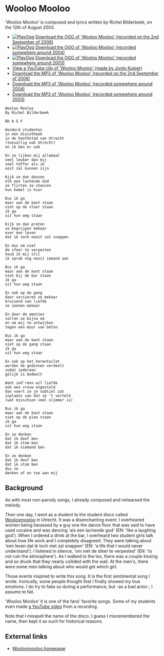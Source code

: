 # Wooloo Mooloo

'Wooloo Mooloo' is composed and lyrics written by Richel Bilderbeek, on the 12th of August 2003.

 * [![PlayOgg](http://static.fsf.org/playogg/Play_ogg_80x15.png "I support PlayOgg!")](http://playogg.org) [Download the OGG of 'Wooloo Mooloo' (recorded on the 2nd September of 2006)](http://www.richelbilderbeek.nl/CD06_16WoolooMooloo20060902.ogg)
 * [![PlayOgg](http://static.fsf.org/playogg/Play_ogg_80x15.png "I support PlayOgg!")](http://playogg.org) [Download the OGG of 'Wooloo Mooloo' (recorded somewhere around 2004)](http://www.richelbilderbeek.nl/CD03_17WoolooMooloo.ogg)
 * [![PlayOgg](http://static.fsf.org/playogg/Play_ogg_80x15.png "I support PlayOgg!")](http://playogg.org) [Download the OGG of 'Wooloo Mooloo' (recorded somewhere around 2003)](http://www.richelbilderbeek.nl/CD02_08WoolooMooloo.ogg)
 * [View a YouTube clip of 'Wooloo Mooloo' (made by Jordy Kuiper)](http://www.youtube.com/watch?v=CDcEgycIWNg)
 * [Download the MP3 of 'Wooloo Mooloo' (recorded on the 2nd September of 2006)](http://www.richelbilderbeek.nl/CD06_16WoolooMooloo20060902.mp3)
 * [Download the MP3 of 'Wooloo Mooloo' (recorded somewhere around 2004)](http://www.richelbilderbeek.nl/CD03_17WoolooMooloo.mp3)
 * [Download the MP3 of 'Wooloo Mooloo' (recorded somewhere around 2003)](http://www.richelbilderbeek.nl/CD02_08WoolooMooloo.mp3)

```
Wooloo Mooloo
By Richel Bilderbeek

Bb A G F

Honderd studenten 
in een discotheek 
in de hoofdstad van Utrecht 
(toevallig ook Utrecht) 
en ik ben er ook 
 
En ze lijken mij allemaal 
veel leuker dan mij 
veel toffer als ik 
ooit zal kunnen zijn 
 
Kijk ze dan dansen 
elk een lachende God 
ze flirten ze chancen 
hun hemel is hier 
 
Dus ik ga 
maar aan de kant staan 
niet op de vloer staan 
ik ga 
uit hun weg staan 
 
Kijk ze dan praten 
ze begrijpen mekaar 
over een leven 
dat ik toch nooit zal snappen 
 
En dus om niet 
de sfeer te verpesten 
houd ik mij stil 
ik sprak nog nooit iemand aan 
 
Dus ik ga 
maar aan de kant staan 
niet bij de bar staan 
ik ga 
uit hun weg staan 
 
En ook op de gang 
daar versieren ze mekaar 
bruisend van liefde 
ze zoenen mekaar 
 
En door de emoties 
vallen ze bijna om 
en om mij te ontwijken 
tegen een muur van beton 
 
Dus ik ga 
maar aan de kant staan 
niet op de gang staan 
ik ga 
uit hun weg staan 
 
En ook op het herentoilet 
worden de godinnen verdeelt 
zodat iedereen 
gelijk is bedeelt 
 
Want ied'reen wil liefde 
ook een vrouw ongesteld 
dan voert ze je subtiel zat 
inplaats van dat ze 't verteld 
(wat misschien veel slimmer is) 
 
Dus ik ga 
maar aan de kant staan 
niet op de plee staan 
ik ga 
uit hun weg staan 
 
En ze denken 
dat ik doof ben 
dat ik stom ben 
dat ik niemand ben 
 
En ze denken 
dat ik doof ben 
dat ik stom ben 
dus ze 
denken af en toe aan mij
```

## Background

As with most non-parody songs, I already composed and
rehearsed the melody.

Then one day, I went as a student to the student disco called
[Wooloomooloo](http://woolloomooloo.nl) in Utrecht. It
was a disenchanting event: I overheared women being harassed
by a guy one the dance floor that was said to have used cocaine
and was dancing 'als een lachende god' (EN: 'like a laughing god').
When I ordered a drink at the bar, I overheard two student girls
talk about how life work and I completely disagreed. They were
talking about 'een leven dat ik toch niet zal snappen' (EN: 'a
life that I would never understand'). I listened in silence, 
'om niet de sfeer te verpested' (EN: 'to not ruin the atmosphere').
As I walked to the loo, there was a couple kissing and so drunk that
they nearly collided with the wall. At the men's, there were
some men talking about who would get which girl.

Those events inspired to write this song. It is the
first sentimental song I wrote. Ironically, some
people thought that I finally showed my true emotions.
I do try to fake so during a performance, but -as a bad actor-,
I assume to fail. 

'Wooloo Mooloo' it is one of the fans' favorite songs.
Some of my students even made [a YouTube video](https://youtu.be/CDcEgycIWNg) 
from a recording. 

Note that I misspell the name of the disco. I guess 
I misremembered the name, then kept it as such for
historical reasons.

## External links

 * [Wooloomooloo homepage](http://woolloomooloo.nl)
